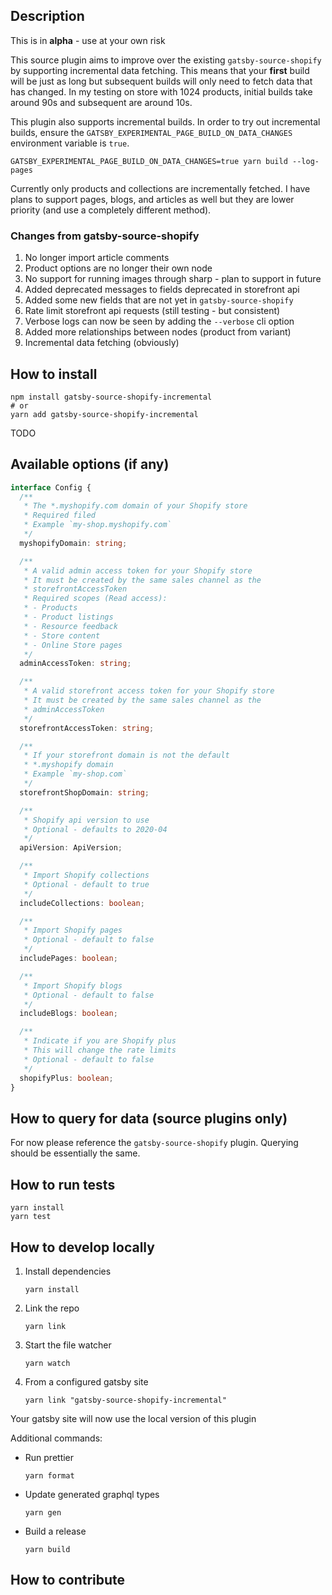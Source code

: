 ## Description

This is in **alpha** - use at your own risk

This source plugin aims to improve over the existing `gatsby-source-shopify` by supporting incremental data fetching. This means that your **first** build will be just as long but subsequent builds will only need to fetch data that has changed. In my testing on store with 1024 products, initial builds take around 90s and subsequent are around 10s.

This plugin also supports incremental builds. In order to try out incremental builds, ensure the `GATSBY_EXPERIMENTAL_PAGE_BUILD_ON_DATA_CHANGES` environment variable is `true`.

```shell
GATSBY_EXPERIMENTAL_PAGE_BUILD_ON_DATA_CHANGES=true yarn build --log-pages
```

Currently only products and collections are incrementally fetched. I have plans to support pages, blogs, and articles as well but they are lower priority (and use a completely different method).  

### Changes from gatsby-source-shopify
1. No longer import article comments
1. Product options are no longer their own node
1. No support for running images through sharp - plan to support in future
1. Added deprecated messages to fields deprecated in storefront api
1. Added some new fields that are not yet in `gatsby-source-shopify`
1. Rate limit storefront api requests (still testing - but consistent)
1. Verbose logs can now be seen by adding the `--verbose` cli option
1. Added more relationships between nodes (product from variant)
1. Incremental data fetching (obviously) 

## How to install

```shell
npm install gatsby-source-shopify-incremental
# or
yarn add gatsby-source-shopify-incremental
```

TODO

## Available options (if any)

```ts
interface Config {
  /**
   * The *.myshopify.com domain of your Shopify store
   * Required filed
   * Example `my-shop.myshopify.com`
   */
  myshopifyDomain: string;

  /**
   * A valid admin access token for your Shopify store
   * It must be created by the same sales channel as the
   * storefrontAccessToken
   * Required scopes (Read access):
   * - Products
   * - Product listings
   * - Resource feedback
   * - Store content
   * - Online Store pages
   */
  adminAccessToken: string;

  /**
   * A valid storefront access token for your Shopify store
   * It must be created by the same sales channel as the
   * adminAccessToken
   */
  storefrontAccessToken: string;

  /**
   * If your storefront domain is not the default
   * *.myshopify domain
   * Example `my-shop.com`
   */
  storefrontShopDomain: string;

  /**
   * Shopify api version to use
   * Optional - defaults to 2020-04
   */
  apiVersion: ApiVersion;

  /**
   * Import Shopify collections
   * Optional - default to true
   */
  includeCollections: boolean;

  /**
   * Import Shopify pages
   * Optional - default to false
   */
  includePages: boolean;

  /**
   * Import Shopify blogs
   * Optional - default to false
   */
  includeBlogs: boolean;

  /**
   * Indicate if you are Shopify plus
   * This will change the rate limits
   * Optional - default to false
   */
  shopifyPlus: boolean;
}
```

## How to query for data (source plugins only)

For now please reference the `gatsby-source-shopify` plugin. Querying should be essentially the same.

## How to run tests

```shell
yarn install
yarn test
```

## How to develop locally
1. Install dependencies
    ```shell
    yarn install
    ```
1. Link the repo
    ```shell
    yarn link
    ```
1. Start the file watcher
    ```shell
    yarn watch
    ```
1. From a configured gatsby site
    ```shell
    yarn link "gatsby-source-shopify-incremental"
    ```

Your gatsby site will now use the local version of this plugin

Additional commands:
- Run prettier
    ```shell
    yarn format
    ```
- Update generated graphql types
    ```shell
    yarn gen
    ```
- Build a release
    ```shell
    yarn build
    ```

## How to contribute
